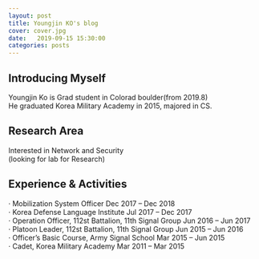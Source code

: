 ```yaml
---
layout: post
title: Youngjin KO's blog
cover: cover.jpg
date:   2019-09-15 15:30:00
categories: posts
---
```


## Introducing Myself

Youngjin Ko is Grad student in Colorad boulder(from 2019.8)  
He graduated Korea Military Academy in 2015, majored in CS.

## Research Area

Interested in Network and Security  
(looking for lab for Research)

## Experience & Activities

· Mobilization System Officer	Dec 2017 – Dec 2018  
· Korea Defense Language Institute Jul 2017 – Dec 2017  
· Operation Officer, 112st Battalion, 11th Signal Group	Jun 2016 – Jun 2017  
· Platoon Leader, 112st Battalion, 11th Signal Group Jun 2015 – Jun 2016  
· Officer’s Basic Course, Army Signal School  Mar 2015 – Jun 2015  
· Cadet, Korea Military Academy	   Mar 2011 – Mar 2015

